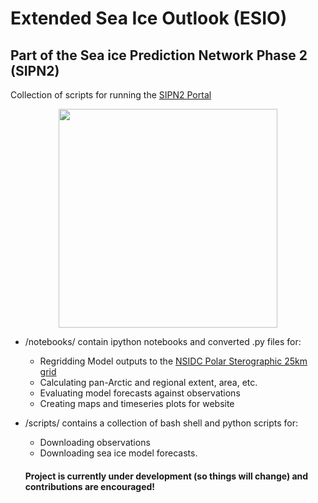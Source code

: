 # Extended Sea Ice Outlook (ESIO)
## Part of the Sea ice Prediction Network Phase 2 (SIPN2)

Collection of scripts for running the [SIPN2 Portal](http://www.atmos.uw.edu/sipn)

<p align="center">
  <img src="https://atmos.washington.edu/sipn/figures/model/all_model/sic/timeseries/panArctic_extent_forecast_raw_predicted.png?342038402" width="350"/>
</p>

- /notebooks/ contain ipython notebooks and converted .py files for:
  - Regridding Model outputs to the [NSIDC Polar Sterographic 25km grid](https://nsidc.org/data/polar-stereo/ps_grids.html)
  - Calculating pan-Arctic and regional extent, area, etc. 
  - Evaluating model forecasts against observations
  - Creating maps and timeseries plots for website
  
- /scripts/ contains a collection of bash shell and python scripts for:
  - Downloading observations
  - Downloading sea ice model forecasts.
  
  #### Project is currently under development (so things will change) and contributions are encouraged! 
